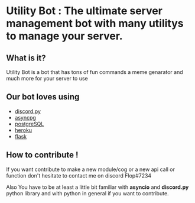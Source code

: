 # Utility Bot : The ultimate server management bot with many utilitys to manage your server.


## What is it?
Utility Bot is a bot that has tons of fun commands a meme genarator and much more for your server to use


## Our bot loves using

- [discord.py](https://github.com/Rapptz/discord.py)
- [asyncpg](https://github.com/MagicStack/asyncpg)
- [postgreSQL](https://www.postgresql.org/)
- [heroku](https://dashboard.heroku.com/)
- [flask](https://github.com/pallets/flask)

## How to contribute !

If you want contribute to make a new module/cog or a new api call or function don't hesitate to contact me on discord
Flop#7234 

Also You have to be at least a little bit familiar with **asyncio** and **discord.py** python library 
and with python in general if you want to contribute.
